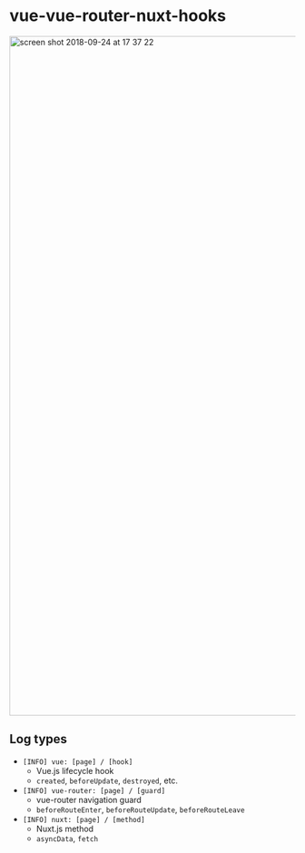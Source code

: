 # vue-vue-router-nuxt-hooks

<img width="1198" alt="screen shot 2018-09-24 at 17 37 22" src="https://user-images.githubusercontent.com/1491961/45944174-28c2a280-c024-11e8-9a1f-5bdeebf3f9eb.png">

## Log types

- `[INFO] vue: [page] / [hook]`
  - Vue.js lifecycle hook
  - `created`, `beforeUpdate`, `destroyed`, etc.
- `[INFO] vue-router: [page] / [guard]`
  - vue-router navigation guard
  - `beforeRouteEnter`, `beforeRouteUpdate`, `beforeRouteLeave`
- `[INFO] nuxt: [page] / [method]`
  - Nuxt.js method
  - `asyncData`, `fetch`
